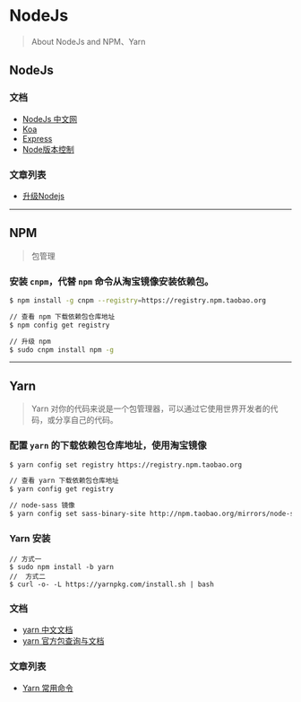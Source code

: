 # NodeJs
> About NodeJs and NPM、Yarn

## NodeJs

### 文档
* [NodeJs 中文网](http://nodejs.cn/api/child_process.html)
* [Koa](https://koa.bootcss.com/)
* [Express](http://www.expressjs.com.cn/)
* [Node版本控制](https://github.com/nvm-sh/nvm)

### 文章列表
* [升级Nodejs](./node/u-升级nodejs.md)

***

## NPM
> 包管理
### 安装 `cnpm`，代替 `npm` 命令从淘宝镜像安装依赖包。
```bash
$ npm install -g cnpm --registry=https://registry.npm.taobao.org

// 查看 npm 下载依赖包仓库地址
$ npm config get registry

// 升级 npm 
$ sudo cnpm install npm -g
```

***

## Yarn
> Yarn
> 对你的代码来说是一个包管理器，可以通过它使用世界开发者的代码，或分享自己的代码。
### 配置 `yarn` 的下载依赖包仓库地址，使用淘宝镜像
```bash
$ yarn config set registry https://registry.npm.taobao.org

// 查看 yarn 下载依赖包仓库地址
$ yarn config get registry

// node-sass 镜像
$ yarn config set sass-binary-site http://npm.taobao.org/mirrors/node-sass
```
### Yarn 安装
```base
// 方式一
$ sudo npm install -b yarn
//  方式二
$ curl -o- -L https://yarnpkg.com/install.sh | bash
```

### 文档
* [yarn 中文文档](https://yarnpkg.com/zh-Hans/docs)
* [yarn 官方包查询与文档](https://yarnpkg.com/zh-Hans/docs)

### 文章列表
* [Yarn 常用命令](./yarn/n-Yarn常用命令.md)

